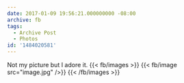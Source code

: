 ```yaml
---
date: 2017-01-09 19:56:21.000000000 -08:00
archive: fb
tags: 
  - Archive Post
  - Photos
id: '1484020581'
---
```


Not my picture but I adore it.
{{< fb/images >}}
{{< fb/image src="image.jpg" />}}
{{< /fb/images >}}
